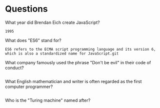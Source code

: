 # Questions

What year did Brendan Eich create JavaScript?

```
1995
```

What does "ES6" stand for?

```
ES6 refers to the ECMA script programming language and its version 6, which is also a standardized name for JavaScript.git 
```

What company famously used the phrase "Don't be evil" in their code of conduct?

```

```

What English mathematician and writer is often regarded as the first computer programmer?

```

```

Who is the "Turing machine" named after?

```

```
